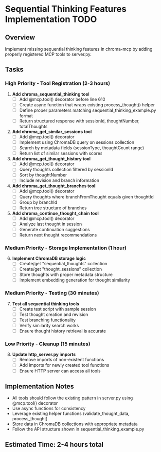 # Sequential Thinking Features Implementation TODO

## Overview
Implement missing sequential thinking features in chroma-mcp by adding properly registered MCP tools to server.py.

## Tasks

### High Priority - Tool Registration (2-3 hours)

1. **Add chroma_sequential_thinking tool**
   - [ ] Add @mcp.tool() decorator before line 610
   - [ ] Create async function that wraps existing process_thought() helper
   - [ ] Define proper parameters matching sequential_thinking_example.py format
   - [ ] Return structured response with sessionId, thoughtNumber, totalThoughts

2. **Add chroma_get_similar_sessions tool**
   - [ ] Add @mcp.tool() decorator
   - [ ] Implement using ChromaDB query on sessions collection
   - [ ] Search by metadata fields (sessionType, thoughtCount range)
   - [ ] Return list of similar sessions with scores

3. **Add chroma_get_thought_history tool**
   - [ ] Add @mcp.tool() decorator
   - [ ] Query thoughts collection filtered by sessionId
   - [ ] Sort by thoughtNumber
   - [ ] Include revision and branch information

4. **Add chroma_get_thought_branches tool**
   - [ ] Add @mcp.tool() decorator
   - [ ] Query thoughts where branchFromThought equals given thoughtId
   - [ ] Group by branchId
   - [ ] Return tree structure of branches

5. **Add chroma_continue_thought_chain tool**
   - [ ] Add @mcp.tool() decorator
   - [ ] Analyze last thought in session
   - [ ] Generate continuation suggestions
   - [ ] Return next thought recommendations

### Medium Priority - Storage Implementation (1 hour)

6. **Implement ChromaDB storage logic**
   - [ ] Create/get "sequential_thoughts" collection
   - [ ] Create/get "thought_sessions" collection
   - [ ] Store thoughts with proper metadata structure
   - [ ] Implement embedding generation for thought similarity

### Medium Priority - Testing (30 minutes)

7. **Test all sequential thinking tools**
   - [ ] Create test script with sample session
   - [ ] Test thought creation and revision
   - [ ] Test branching functionality
   - [ ] Verify similarity search works
   - [ ] Ensure thought history retrieval is accurate

### Low Priority - Cleanup (15 minutes)

8. **Update http_server.py imports**
   - [ ] Remove imports of non-existent functions
   - [ ] Add imports for newly created tool functions
   - [ ] Ensure HTTP server can access all tools

## Implementation Notes

- All tools should follow the existing pattern in server.py using @mcp.tool() decorator
- Use async functions for consistency
- Leverage existing helper functions (validate_thought_data, process_thought)
- Store data in ChromaDB collections with appropriate metadata
- Follow the API structure shown in sequential_thinking_example.py

## Estimated Time: 2-4 hours total